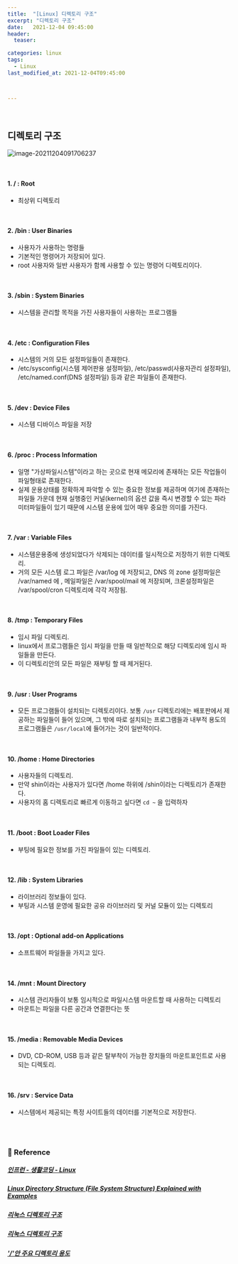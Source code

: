 ```yaml
---
title:  "[Linux] 디렉토리 구조"
excerpt: "디렉토리 구조"
date:   2021-12-04 09:45:00 
header:
  teaser:

categories: linux
tags:
  - Linux
last_modified_at: 2021-12-04T09:45:00



---
```


<br/>

## 디렉토리 구조

![image-20211204091706237](https://raw.githubusercontent.com/ShinDongHun1/image_repo/main/img/image-20211204091706237.png)

<br/>

#### 1. /  : Root 

- 최상위 디렉토리

<br/>

#### 2. /bin : User Binaries

- 사용자가 사용하는 명령들
- 기본적인 명령어가 저장되어 있다.
- root 사용자와 일반 사용자가 함께 사용할 수 있는 명령어 디렉토리이다.

<br/>

#### 3. /sbin : System Binaries

- 시스템을 관리할 목적을 가진 사용자들이 사용하는 프로그램들

<br/>

#### 4. /etc : Configuration Files

- 시스템의 거의 모든 설정파일들이 존재한다.
- /etc/sysconfig(시스템 제어판용 설정파일), /etc/passwd(사용자관리 설정파일), /etc/named.conf(DNS 설정파일) 등과 같은 파일들이 존재한다.

<br/>

#### 5. /dev : Device Files

- 시스템 디바이스 파일을 저장

<br/>

#### 6. /proc : Process Information

- 일명 "가상파일시스템"이라고 하는 곳으로 현재 메모리에 존재하는 모든 작업들이 파일형태로 존재한다.
- 실제 운용상태를 정확하게 파악할 수 있는 중요한 정보를 제공하며 여기에 존재하는 파일들 가운데 현재 실행중인 커널(kernel)의 옵션 값을 즉시 변경할 수 있는 파라미터파일들이 있기 때문에 시스템 운용에 있어 매우 중요한 의미를 가진다.

<br/>

#### 7. /var : Variable Files

- 시스템운용중에 생성되었다가 삭제되는 데이터를 일시적으로 저장하기 위한 디렉토리. 
- 거의 모든 시스템 로그 파일은 /var/log 에 저장되고, DNS 의 zone 설정파일은 /var/named 에 , 메일파일은 /var/spool/mail 에 저장되며, 크론설정파일은 /var/spool/cron 디렉토리에 각각 저장됨.

<br/>

#### 8. /tmp : Temporary Files

- 임시 파일 디렉토리. 
- linux에서 프로그램들은 임시 파일을 만들 때 일반적으로 해당 디렉토리에 임시 파일들을 만든다.
- 이 디렉토리안의 모든 파일은 재부팅 할 때 제거된다.

<br/>

#### 9. /usr : User Programs

- 모든 프로그램들이 설치되는 디렉토리이다. 보통 `/usr` 디렉토리에는 배포판에서 제공하는 파일들이 들어 있으며, 그 밖에 따로 설치되는 프로그램들과 내부적 용도의 프로그램들은 `/usr/local`에 들어가는 것이 일반적이다.

<br/>

#### 10. /home : Home Directories

- 사용자들의 디렉토리.
- 만약 shin이라는 사용자가 있다면 /home 하위에 /shin이라는 디렉토리가 존재한다.
- 사용자의 홈 디렉토리로 빠르게 이동하고 싶다면 `cd ~` 을 입력하자

<br/>

#### 11. /boot : Boot Loader Files

- 부팅에 필요한 정보를 가진 파일들이 있는 디렉토리.

<br/>

#### 12. /lib : System Libraries

- 라이브러리 정보들이 있다.
- 부팅과 시스템 운영에 필요한 공유 라이브러리 및 커널 모듈이 있는 디렉토리

<br/>

#### 13. /opt : Optional add-on Applications

- 소프트웨어 파일들을 가지고 있다.

<br/>

#### 14. /mnt : Mount Directory

- 시스템 관리자들이 보통 임시적으로 파일시스템 마운트할 때 사용하는 디렉토리
- 마운트는 파일을 다른 공간과 연결한다는 뜻

<br/>

#### 15. /media : Removable Media Devices

- DVD, CD-ROM, USB 등과 같은 탈부착이 가능한 장치들의 마운트포인트로 사용되는 디렉토리.

<br/>

#### 16. /srv : Service Data

- 시스템에서 제공되는 특정 사이트들의 데이터를 기본적으로 저장한다.

<br/>

<br/>

### 📔 Reference

##### [인프런 - 생활코딩 - Linux](https://www.inflearn.com/course/%EC%83%9D%ED%99%9C%EC%BD%94%EB%94%A9-%EB%A6%AC%EB%88%85%EC%8A%A4-%EA%B0%95%EC%A2%8C/dashboard)

##### [Linux Directory Structure (File System Structure) Explained with Examples](https://www.thegeekstuff.com/2010/09/linux-file-system-structure/)

##### [리눅스 디렉토리 구조](https://webdir.tistory.com/101)

##### [리눅스 디렉토리 구조](https://www.morenice.kr/31)

##### ['/'안 주요 디렉토리 용도](https://it-serial.tistory.com/42)